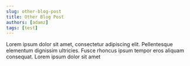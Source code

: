 ```yaml
---
slug: other-blog-post
title: Other Blog Post
authors: [adamz]
tags: [test]
---
```


Lorem ipsum dolor sit amet, consectetur adipiscing elit. Pellentesque elementum dignissim ultricies. Fusce rhoncus ipsum tempor eros aliquam consequat. Lorem ipsum dolor sit amet

